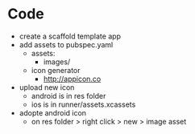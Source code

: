 # Code
- create a scaffold template app
- add assets to pubspec.yaml
  - assets:
    - images/
  - icon generator
    - http://appicon.co
- upload new icon
  - android is in res folder
  - ios is in runner/assets.xcassets
- adopte android icon
  - on res folder > right click > new > image asset

<!-- start from 23 -->
